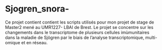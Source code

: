 # Sjogren_snora-
Ce projet contient contient les scripts utilisés pour mon projet de stage de Master2 mené au UMR1227- LBAI de Brest. Le projet se concentre sur les changements dans le transcriptome de plusieurs cellules imùmunitaires dans la maladie de Sjögren par le biais de l’analyse transcriptomique, multi-omique et en réseau.
